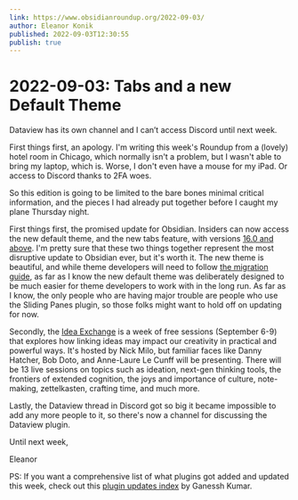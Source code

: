 ```yaml
---
link: https://www.obsidianroundup.org/2022-09-03/
author: Eleanor Konik
published: 2022-09-03T12:30:55
publish: true
---
```


# 2022-09-03: Tabs and a new Default Theme
Dataview has its own channel and I can’t access Discord until next week.

First things first, an apology. I'm writing this week's Roundup from a (lovely) hotel room in Chicago, which normally isn't a problem, but I wasn't able to bring my laptop, which is. Worse, I don't even have a mouse for my iPad. Or access to Discord thanks to 2FA woes.  

So this edition is going to be limited to the bare bones minimal critical information, and the pieces I had already put together before I caught my plane Thursday night. 

First things first, the promised update for Obsidian. Insiders can now access the new default theme, and the new tabs feature, with versions [16.0 and above](https://forum.obsidian.md/t/obsidian-release-v0-16-0-insider-build/42536). I'm pretty sure that these two things together represent the most disruptive update to Obsidian ever, but it's worth it. The new theme is beautiful, and while theme developers will need to follow [the migration guide](https://forum.obsidian.md/t/0-16-0-theme-migration-guide/42537), as far as I know the new default theme was deliberately designed to be much easier for theme developers to work with in the long run. As far as I know, the only people who are having major trouble are people who use the Sliding Panes plugin, so those folks might want to hold off on updating for now. 

Secondly, the [Idea Exchange](https://www.linkingyourthinking.com/idea-exchange-conference) is a week of free sessions (September 6-9) that explores how linking ideas may impact our creativity in practical and powerful ways. It's hosted by Nick Milo, but familiar faces like Danny Hatcher, Bob Doto, and Anne-Laure Le Cunff will be presenting. There will be 13 live sessions on topics such as ideation, next-gen thinking tools, the frontiers of extended cognition, the joys and importance of culture, note-making, zettelkasten, crafting time, and much more.

Lastly, the Dataview thread in Discord got so big it became impossible to add any more people to it, so there's now a channel for discussing the Dataview plugin. 

Until next week,

Eleanor 

PS: If you want a comprehensive list of what plugins got added and updated this week, check out this [plugin updates index](https://obsidian-plugin-stats.vercel.app/updates) by Ganessh Kumar.

